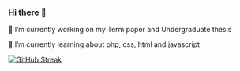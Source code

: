 ### Hi there 👋
🔭 I’m currently working on my Term paper and Undergraduate thesis

🌱 I’m currently learning about php, css, html and javascript

[![GitHub Streak](https://github-readme-streak-stats.herokuapp.com/?user=oliveiraanaluisa)](https://git.io/streak-stats)

<!--
**oliveiraanaluisa/oliveiraanaluisa** is a ✨ _special_ ✨ repository because its `README.md` (this file) appears on your GitHub profile.

Here are some ideas to get you started:

- 
- 
- 👯 I’m looking to collaborate on ...
- 🤔 I’m looking for help with ...
- 💬 Ask me about ...
- 📫 How to reach me: ...
- 😄 Pronouns: ...
- ⚡ Fun fact: ...
-->
